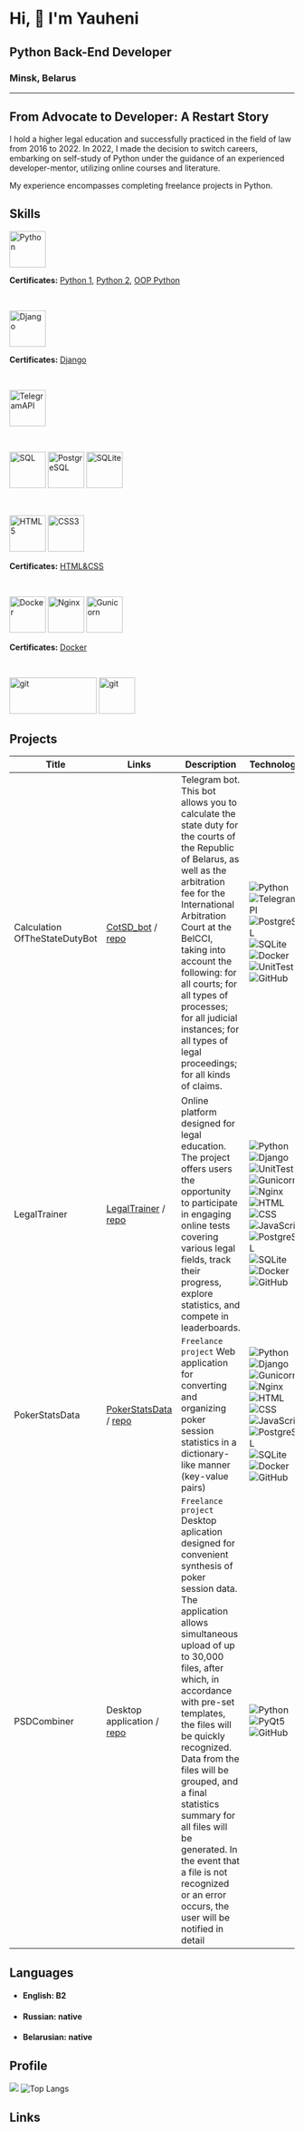 <!--
**rYauheni/rYauheni** is a ✨ _special_ ✨ repository because its `README.md` (this file) appears on your GitHub profile.

Here are some ideas to get you started:

- 🔭 I’m currently working on ...
- 🌱 I’m currently learning ...
- 👯 I’m looking to collaborate on ...
- 🤔 I’m looking for help with ...
- 💬 Ask me about ...
- 📫 How to reach me: ...
- 😄 Pronouns: ...
- ⚡ Fun fact: ...
-->


Hi, 👋 I'm Yauheni
========================

## Python Back-End Developer

### Minsk, Belarus

---

## From Advocate to Developer: A Restart Story

I hold a higher legal education and successfully practiced in the field of law from 2016 to 2022.
In 2022, I made the decision to switch careers, embarking on self-study of Python under the guidance of an
experienced developer-mentor, utilizing online courses and literature.

My experience encompasses completing freelance projects in Python.


[//]: # (От Адвоката к Разработчику: История Перезапуска)

[//]: # ()

[//]: # (Владею высшим юридическим образованием, успешно практиковал в адвокатской деятельности с 2016 по 2022 год. )

[//]: # ()

[//]: # (В 2022 году принял решение о смене карьеры, приступив к самостоятельному обучению Python под руководством опытного )

[//]: # (разработчика-ментора, онлайн-курсов и литературы.)

[//]: # ()

[//]: # (Мой опыт также включает выполнение фриланс-заказов на Python.)

## Skills

<p align="left">
<a href="https://www.python.org/" target="_blank" rel="noreferrer"><img src="https://raw.githubusercontent.com/danielcranney/readme-generator/main/public/icons/skills/python-colored.svg" width="64" height="64" alt="Python" /></a>
</p>
<b>Certificates:</b>
<a href="https://stepik.org/cert/1662735?lang=en">Python 1</a>, 
<a href="https://stepik.org/cert/2130279?lang=en">Python 2</a>, 
<a href="https://stepik.org/cert/1678975?lang=en">OOP Python</a>


<p><br></p>
<p align="left">
<a href="https://www.djangoproject.com/" target="_blank" rel="noreferrer"><img src="https://raw.githubusercontent.com/danielcranney/readme-generator/main/public/icons/skills/django-colored.svg" width="64" height="64" alt="Django" /></a>
</p>
<b>Certificates:</b>
<a href="https://stepik.org/cert/1897013?lang=en">Django</a>

<p><br></p>
<p align="left">
<a href="https://core.telegram.org" target="_blank" rel="noreferrer"><img src="https://staging.svgrepo.com/show/452115/telegram.svg" width="64" height="64" alt="TelegramAPI" /></a>
</p>

<p><br></p>
<p align="left">
<a href="https://en.wikipedia.org/wiki/SQL" target="_blank" rel="noreferrer"><img src="https://www.svgrepo.com/show/331760/sql-database-generic.svg" width="64" height="64" alt="SQL" /></a>
<a href="https://www.postgresql.org" target="_blank" rel="noreferrer"><img src="https://cdn.iconscout.com/icon/free/png-512/free-postgresql-11-1175122.png?f=webp&w=256" width="64" height="64" alt="PostgreSQL" /></a>
<a href="https://www.sqlite.org/index.html" target="_blank" rel="noreferrer"><img src="https://static-00.iconduck.com/assets.00/application-x-sqlite-icon-1490x2048-eeq74tag.png" width="64" height="64" alt="SQLite" /></a>
</p>

<p><br></p>
<p align="left">
<a href="https://developer.mozilla.org/en-US/docs/Glossary/HTML5" target="_blank" rel="noreferrer"><img src="https://raw.githubusercontent.com/danielcranney/readme-generator/main/public/icons/skills/html5-colored.svg" width="64" height="64" alt="HTML5" /></a>
<a href="https://www.w3.org/TR/CSS/#css" target="_blank" rel="noreferrer"><img src="https://raw.githubusercontent.com/danielcranney/readme-generator/main/public/icons/skills/css3-colored.svg" width="64" height="64" alt="CSS3" /></a>
</p>
<b>Certificates:</b>
<a href="https://stepik.org/cert/1826752?lang=en">HTML&CSS</a>

<p><br></p>
<p align="left">
<a href="https://www.docker.com/" target="_blank" rel="noreferrer"><img src="https://raw.githubusercontent.com/danielcranney/readme-generator/main/public/icons/skills/docker-colored.svg" width="64" height="64" alt="Docker" /></a>
<a href="https://nginx.org" target="_blank" rel="noreferrer"><img src="https://www.svgrepo.com/show/354115/nginx.svg" width="64" height="64" alt="Nginx" /></a>
<a href="https://gunicorn.org" target="_blank" rel="noreferrer"><img src="https://www.svgrepo.com/show/353846/gunicorn.svg" width="64" height="64" alt="Gunicorn" /></a>
</p>
<b>Certificates:</b>
<a href="https://stepik.org/cert/2026284?lang=en">Docker</a>
<p><br></p>
<p align="left">
<a href="https://git-scm.com" target="_blank" rel="noreferrer"><img src="https://upload.wikimedia.org/wikipedia/commons/thumb/e/e0/Git-logo.svg/1280px-Git-logo.svg.png" width="154" height="64" alt="git"/></a>
<a href="https://www.github.com/rYauheni" target="_blank" rel="noreferrer"><img src="https://logolook.net/wp-content/uploads/2022/12/GitHub-Logo.svg" width="" height="64" alt="git"/></a>
</p>

## Projects

| Title                         | Links                                                                                             | Description                                                                                                                                                                                                                                                                                                                                                                                                                                                        | Technologies                                                                                                                                                                                                                                                                                                                                                                                                                                                                                                                                                                                                                                                                                                                                                                                                                                                                                                                                                                                                                                                                                                                                                                                                                                                                                      |
|-------------------------------|---------------------------------------------------------------------------------------------------|--------------------------------------------------------------------------------------------------------------------------------------------------------------------------------------------------------------------------------------------------------------------------------------------------------------------------------------------------------------------------------------------------------------------------------------------------------------------|---------------------------------------------------------------------------------------------------------------------------------------------------------------------------------------------------------------------------------------------------------------------------------------------------------------------------------------------------------------------------------------------------------------------------------------------------------------------------------------------------------------------------------------------------------------------------------------------------------------------------------------------------------------------------------------------------------------------------------------------------------------------------------------------------------------------------------------------------------------------------------------------------------------------------------------------------------------------------------------------------------------------------------------------------------------------------------------------------------------------------------------------------------------------------------------------------------------------------------------------------------------------------------------------------|
| Calculation OfTheStateDutyBot | [CotSD_bot](https://t.me/CotSD_bot) / [repo](https://github.com/rYauheni/CalculationOfTheStateFeeBot.git) | Telegram bot. This bot allows you to calculate the state duty for the courts of the Republic of Belarus, as well as the arbitration fee for the International Arbitration Court at the BelCCI, taking into account the following: for all courts; for all types of processes; for all judicial instances; for all types of legal proceedings; for all kinds of claims.                                                                                             | ![Python](https://img.shields.io/badge/Python-3.10-%23FFD040?logo=python&logoColor=white&labelColor=%23376E9D) ![TelegramAPI](https://img.shields.io/badge/TelegramAPI-%23293133) ![PostgreSQL](https://img.shields.io/badge/PostgreSQL-%232F6792?logoColor=white&labelColor=%23293133&logo=postgresql) ![SQLite](https://img.shields.io/badge/SQLite-%23003156?logoColor=white&labelColor=%23293133&logo=sqlite) ![Docker](https://img.shields.io/badge/Docker-%232496ED?logo=docker&logoColor=white&labelColor=%23293133) ![UnitTest](https://img.shields.io/badge/UnitTest-%23293133) ![GitHub](https://img.shields.io/badge/GitHub-%23000000?logoColor=white&labelColor=%23293133&logo=github)                                                                                                                                                                                                                                                                                                                                                                                                                                                                                                                                                                                                |
| LegalTrainer                  | [LegalTrainer](http://193.187.175.182:1336) / [repo](https://github.com/rYauheni/LegalTrainer.git)       | Online platform designed for legal education. The project offers users the opportunity to participate in engaging online tests covering various legal fields, track their progress, explore statistics, and compete in leaderboards.                                                                                                                                                                                                                               | ![Python](https://img.shields.io/badge/Python-3.10-%23FFD040?logo=python&logoColor=white&labelColor=%23376E9D) ![Django](https://img.shields.io/badge/Django-4.1-%232BA977?logo=django&logoColor=white&labelColor=%23092E20) ![UnitTest](https://img.shields.io/badge/UnitTest-%23293133) ![Gunicorn](https://img.shields.io/badge/Gunicorn-%23479946?logo=gunicorn&logoColor=white&labelColor=%23293133) ![Nginx](https://img.shields.io/badge/Nginx-%23009639?logo=nginx&logoColor=white&labelColor=%23293133) ![HTML](https://img.shields.io/badge/HTML-%23E44D25?logoColor=white&labelColor=%23293133&logo=html5) ![CSS](https://img.shields.io/badge/CSS-%23214CE5?logoColor=white&labelColor=%23293133&logo=css3) ![JavaScript](https://img.shields.io/badge/JavaScript-%23FFD83A?logoColor=white&labelColor=%23293133&logo=javascript) ![PostgreSQL](https://img.shields.io/badge/PostgreSQL-%232F6792?logoColor=white&labelColor=%23293133&logo=postgresql) ![SQLite](https://img.shields.io/badge/SQLite-%23003156?logoColor=white&labelColor=%23293133&logo=sqlite) ![Docker](https://img.shields.io/badge/Docker-%232496ED?logo=docker&logoColor=white&labelColor=%23293133) ![GitHub](https://img.shields.io/badge/GitHub-%23000000?logoColor=white&labelColor=%23293133&logo=github) |
| PokerStatsData                | [PokerStatsData](http://193.187.175.182:1337) / [repo](https://github.com/rYauheni/PokerStatsData.git)   | `Freelance project` Web application for converting and organizing poker session statistics in a dictionary-like manner (key-value pairs)                                                                                                                                                                                                                                                                                                                           | ![Python](https://img.shields.io/badge/Python-3.10-%23FFD040?logo=python&logoColor=white&labelColor=%23376E9D) ![Django](https://img.shields.io/badge/Django-4.1-%232BA977?logo=django&logoColor=white&labelColor=%23092E20) ![Gunicorn](https://img.shields.io/badge/Gunicorn-%23479946?logo=gunicorn&logoColor=white&labelColor=%23293133) ![Nginx](https://img.shields.io/badge/Nginx-%23009639?logo=nginx&logoColor=white&labelColor=%23293133) ![HTML](https://img.shields.io/badge/HTML-%23E44D25?logoColor=white&labelColor=%23293133&logo=html5) ![CSS](https://img.shields.io/badge/CSS-%23214CE5?logoColor=white&labelColor=%23293133&logo=css3) ![JavaScript](https://img.shields.io/badge/JavaScript-%23FFD83A?logoColor=white&labelColor=%23293133&logo=javascript) ![PostgreSQL](https://img.shields.io/badge/PostgreSQL-%232F6792?logoColor=white&labelColor=%23293133&logo=postgresql) ![SQLite](https://img.shields.io/badge/SQLite-%23003156?logoColor=white&labelColor=%23293133&logo=sqlite) ![Docker](https://img.shields.io/badge/Docker-%232496ED?logo=docker&logoColor=white&labelColor=%23293133) ![GitHub](https://img.shields.io/badge/GitHub-%23000000?logoColor=white&labelColor=%23293133&logo=github)                                                              |
| PSDCombiner                   | Desktop application / [repo](https://github.com/rYauheni/psd_combiner.git)                        | `Freelance project` Desktop aplication designed for convenient synthesis of poker session data. The application allows simultaneous upload of up to 30,000 files, after which, in accordance with pre-set templates, the files will be quickly recognized. Data from the files will be grouped, and a final statistics summary for all files will be generated. In the event that a file is not recognized or an error occurs, the user will be notified in detail | ![Python](https://img.shields.io/badge/Python-3.10-%23FFD040?logo=python&logoColor=white&labelColor=%23376E9D) ![PyQt5](https://img.shields.io/badge/PyQt5-5.15-%2343B02A?logo=python&logoColor=white&labelColor=%505050) ![GitHub](https://img.shields.io/badge/GitHub-%23000000?logoColor=white&labelColor=%23293133&logo=github)                                                                                                                                                                                                                                                                                                                                                                                                                                                                                                                                                                                                                                                                                                                                                                                                                                                                                                                                                               |

## Languages

- #### English: B2
- #### Russian: native
- #### Belarusian: native

## Profile

![](https://github-profile-summary-cards.vercel.app/api/cards/profile-details?username=rYauheni&theme=nord_dark)
![Top Langs](https://github-readme-stats.vercel.app/api/top-langs/?username=rYauheni&theme=vue-dark)

## Links
